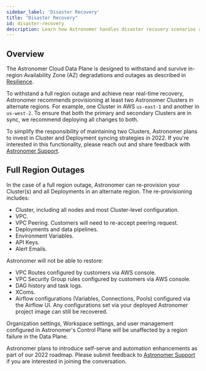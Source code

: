 ```yaml
---
sidebar_label: 'Disaster Recovery'
title: "Disaster Recovery"
id: disaster-recovery
description: Learn how Astronomer handles disaster recovery scenarios and how to best prepare your environment.
---
```


## Overview

The Astronomer Cloud Data Plane is designed to withstand and survive in-region Availability Zone (AZ) degradations and outages as described in [Resilience](resilience.md).

To withstand a full region outage and achieve near real-time recovery, Astronomer recommends provisioning at least two Astronomer Clusters in alternate regions. For example, one Cluster in AWS `us-east-1` and another in `us-west-2`. To ensure that both the primary and secondary Clusters are in sync, we recommend deploying all changes to both.

To simplify the responsibility of maintaining two Clusters, Astronomer plans to invest in Cluster and Deployment syncing strategies in 2022. If you're interested in this functionality, please reach out and share feedback with [Astronomer Support](https://support.astronomer.io/).

## Full Region Outages

In the case of a full region outage, Astronomer can re-provision your Cluster(s) and all Deployments in an alternate region. The re-provisioning includes:

- Cluster, including all nodes and most Cluster-level configuration.
- VPC.
- VPC Peering. Customers will need to re-accept peering request.
- Deployments and data pipelines.
- Environment Variables.
- API Keys.
- Alert Emails.

Astronomer will not be able to restore:

- VPC Routes configured by customers via AWS console.
- VPC Security Group rules configured by customers via AWS console.
- DAG history and task logs.
- XComs.
- Airflow configurations (Variables, Connections, Pools) configured via the Airflow UI. Any configurations set via your deployed Astronomer project image can still be recovered.

Organization settings, Workspace settings, and user management configured in Astronomer's Control Plane will be unaffected by a region failure in the Data Plane.

Astronomer plans to introduce self-serve and automation enhancements as part of our 2022 roadmap. Please submit feedback to [Astronomer Support](https://support.astronomer.io/) if you are interested in joining the conversation.

